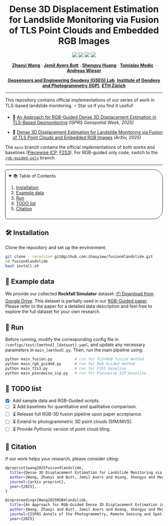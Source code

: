 <!-- PROJECT LOGO -->

<p align="center">

  <h1 align="center">Dense 3D Displacement Estimation for Landslide Monitoring via Fusion of TLS Point Clouds and Embedded RGB Images</h1>
  <p align="center">
    <a href="https://github.com/zhaoyiww/fusion4landslide"><img src="https://img.shields.io/badge/python-3670A0?style=flat-square&logo=python&logoColor=ffdd54" /></a>
    <a href="https://github.com/zhaoyiww/fusion4landslide"><img src="https://img.shields.io/badge/Linux-FCC624?logo=linux&logoColor=black" /></a>
    <a href="https://arxiv.org/abs/2506.16265"><img src="https://img.shields.io/badge/Paper-pdf-<COLOR>.svg?style=flat-square" /></a>
    <a href="https://github.com/zhaoyiww/fusion4landslide/blob/master/LICENSE"><img src="https://img.shields.io/badge/License-MIT-blue.svg?style=flat-square" /></a>
  </p>  

  <p align="center">
    <a href="https://gseg.igp.ethz.ch/people/scientific-assistance/zhaoyi-wang.html"><strong>Zhaoyi Wang</strong></a>
    ·
    <a href="https://gseg.igp.ethz.ch/people/scientific-assistance/jemil-avers-butt.html"><strong>Jemil Avers Butt</strong></a>
    ·
    <a href="https://gseg.igp.ethz.ch/people.html"><strong>Shengyu Huang</strong></a>
    ·
    <a href="https://gseg.igp.ethz.ch/people/scientific-assistance/tomislav-medic.html"><strong>Tomislav Medic</strong></a>
    ·
    <a href="https://gseg.igp.ethz.ch/people/group-head/prof-dr--andreas-wieser.html"><strong>Andreas Wieser</strong></a>
  </p>
    <p align="center">
      <a href="https://gseg.igp.ethz.ch/people/people-group.html"><strong>Geosensors and Engineering Geodesy (GSEG) Lab</strong></a>, 
      <a href="https://igp.ethz.ch/"><strong>Institute of Geodesy and Photogrammetry (IGP)</strong></a>, 
      <a href="https://ethz.ch/en.html"><strong>ETH Zürich</strong></a>
    </p>

---

This repository contains official implementations of our series of work in TLS-based landslide monitoring. ⭐ Star us if you find it useful!

- 📝 [An Approach for RGB-Guided Dense 3D Displacement Estimation in TLS-Based Geomonitoring](https://www.research-collection.ethz.ch/handle/20.500.11850/731656) *(ISPRS Geospatial Week, 2025)*

- 📄 [Dense 3D Displacement Estimation for Landslide Monitoring via Fusion of TLS Point Clouds and Embedded RGB Images](https://arxiv.org/abs/2506.16265) *(ArXiv, 2025)*

The `main` branch contains the official implementations of both works and baselines ([Piecewise ICP](https://fig.net/resources/proceedings/2016/2016_03_jisdm_pdf/nonreviewed/JISDM_2016_submission_97.pdf), [F2S3](https://link.springer.com/article/10.1007/s10346-021-01761-y)). For RGB-guided only code, switch to the [`rgb-guided-only`](https://github.com/zhaoyiww/fusion4landslide/tree/rgb-guided-only) branch.

---

<!-- TABLE OF CONTENTS -->
<details open="open" style='padding: 10px; border-radius:5px 30px 30px 5px; border-style: solid; border-width: 1px;'>
  <summary>📚 Table of Contents</summary>
  <ol>
    <li>
      <a href="#installation">Installation</a>
    </li>
    <li>
      <a href="#example-data">Example data</a>
    </li>
    <li>
      <a href="#run">Run</a>
    </li>
    <li>
      <a href="#todo-list">TODO list</a>
    </li>
    <li>
      <a href="#citation">Citation</a>
    </li>
  </ol>
</details>

## 🛠️ Installation <a name="installation"></a>

Clone the repository and set up the environment:

```bash
git clone --recursive git@github.com:zhaoyiww/fusion4landslide.git
cd fusion4landslide
bash install.sh
```

## 📁 Example data <a name="example-data"></a>

We provide our collected **Rockfall Simulator** dataset: [📦 Download from Google Drive](https://drive.google.com/drive/u/0/folders/1Cw1ekGQVyZJ0Qtt1AhxoWFG4MnZudO53). This dataset is partially used in our [RGB-Guided paper](https://www.research-collection.ethz.ch/handle/20.500.11850/731656). Please refer to the paper for a detailed data description and feel free to explore the full dataset for your own research.

## 🚀 Run <a name="run"></a>
Before running, modify the corresponding config file in `/configs/test/[method]_[dataset].yaml`, and update any necessary parameters in `main_[method].py`. Then, run the main pipeline using:
```bash
python main_fusion.py          # run for TLS+RGB fusion method
python main_rgb_guided.py      # run for RGB-Guided method
python main_f2s3.py            # run for F2S3 baseline
python main_piecewise_icp.py   # run for Piecewise ICP baseline
```

## 📌 TODO list <a name="todo-list"></a>
- [x] Add sample data and RGB-Guided scripts.
- [ ] ⏳ Add baselines for quantitative and qualitative comparison.
- [ ] ⏳ Release full RGB-3D fusion pipeline upon paper acceptance.
- [ ] ⏳ Extend to photogrammetric 3D point clouds (SfM/MVS).
- [ ] ⏳ Provide Pythonic version of point cloud tiling.

## 🤗 Citation <a name="citation"></a>
If our work helps your research, please consider citing:

```bash
@preprint{wang2025fusion4landslide,
  title={Dense 3D Displacement Estimation for Landslide Monitoring via Fusion of TLS Point Clouds and Embedded RGB Images},
  author={Wang, Zhaoyi and Butt, Jemil Avers and Huang, Shengyu and Medic, Tomislav and Wieser, Andreas},
  journal={arXiv preprint},
  year={2025},
}
```

```bash
@inproceedings{Wang2025RGB4landslide,
  title={An Approach for RGB-Guided Dense 3D Displacement Estimation in TLS-Based Geomonitoring},
  author={Wang, Zhaoyi and Butt, Jemil Avers and Huang, Shengyu and Meyer, Nicholas and Medic, Tomislav and Wieser, Andreas},
  journal={ISPRS Annals of the Photogrammetry, Remote Sensing and Spatial Information Sciences},
  year={2025}
```
